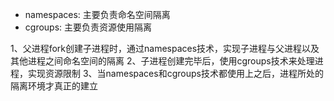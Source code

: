 * namespaces: 主要负责命名空间隔离
* cgroups: 主要负责资源使用隔离

1、父进程fork创建子进程时，通过namespaces技术，实现子进程与父进程以及其他进程之间命名空间的隔离
2、子进程创建完毕后，使用cgroups技术来处理进程，实现资源限制
3、当namespaces和cgroups技术都使用上之后，进程所处的隔离环境才真正的建立
